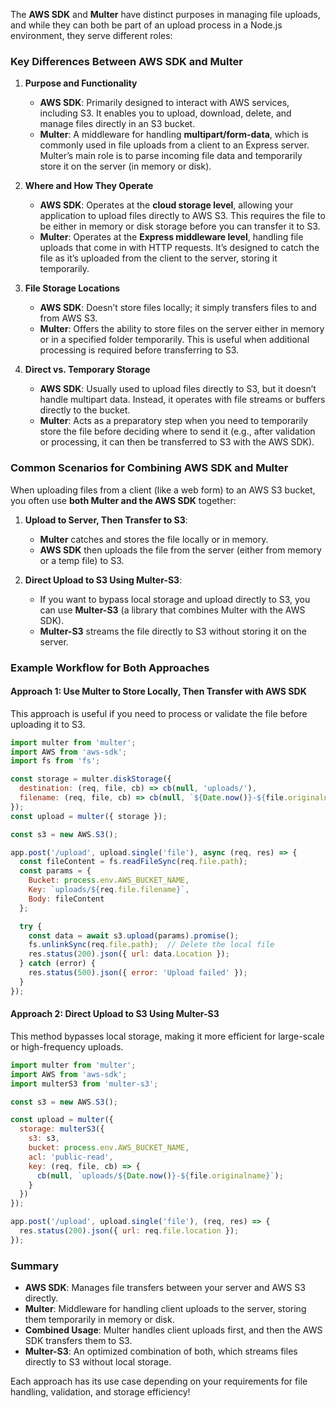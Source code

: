 The **AWS SDK** and **Multer** have distinct purposes in managing file uploads, and while they can both be part of an upload process in a Node.js environment, they serve different roles:

### Key Differences Between AWS SDK and Multer

1. **Purpose and Functionality**
   - **AWS SDK**: Primarily designed to interact with AWS services, including S3. It enables you to upload, download, delete, and manage files directly in an S3 bucket.
   - **Multer**: A middleware for handling **multipart/form-data**, which is commonly used in file uploads from a client to an Express server. Multer’s main role is to parse incoming file data and temporarily store it on the server (in memory or disk).

2. **Where and How They Operate**
   - **AWS SDK**: Operates at the **cloud storage level**, allowing your application to upload files directly to AWS S3. This requires the file to be either in memory or disk storage before you can transfer it to S3.
   - **Multer**: Operates at the **Express middleware level**, handling file uploads that come in with HTTP requests. It’s designed to catch the file as it’s uploaded from the client to the server, storing it temporarily.

3. **File Storage Locations**
   - **AWS SDK**: Doesn’t store files locally; it simply transfers files to and from AWS S3.
   - **Multer**: Offers the ability to store files on the server either in memory or in a specified folder temporarily. This is useful when additional processing is required before transferring to S3.

4. **Direct vs. Temporary Storage**
   - **AWS SDK**: Usually used to upload files directly to S3, but it doesn’t handle multipart data. Instead, it operates with file streams or buffers directly to the bucket.
   - **Multer**: Acts as a preparatory step when you need to temporarily store the file before deciding where to send it (e.g., after validation or processing, it can then be transferred to S3 with the AWS SDK).

### Common Scenarios for Combining AWS SDK and Multer

When uploading files from a client (like a web form) to an AWS S3 bucket, you often use **both Multer and the AWS SDK** together:

1. **Upload to Server, Then Transfer to S3**:
   - **Multer** catches and stores the file locally or in memory.
   - **AWS SDK** then uploads the file from the server (either from memory or a temp file) to S3.
   
2. **Direct Upload to S3 Using Multer-S3**:
   - If you want to bypass local storage and upload directly to S3, you can use **Multer-S3** (a library that combines Multer with the AWS SDK).
   - **Multer-S3** streams the file directly to S3 without storing it on the server.

### Example Workflow for Both Approaches

#### Approach 1: Use Multer to Store Locally, Then Transfer with AWS SDK
This approach is useful if you need to process or validate the file before uploading it to S3.

```js
import multer from 'multer';
import AWS from 'aws-sdk';
import fs from 'fs';

const storage = multer.diskStorage({
  destination: (req, file, cb) => cb(null, 'uploads/'),
  filename: (req, file, cb) => cb(null, `${Date.now()}-${file.originalname}`)
});
const upload = multer({ storage });

const s3 = new AWS.S3();

app.post('/upload', upload.single('file'), async (req, res) => {
  const fileContent = fs.readFileSync(req.file.path);
  const params = {
    Bucket: process.env.AWS_BUCKET_NAME,
    Key: `uploads/${req.file.filename}`,
    Body: fileContent
  };

  try {
    const data = await s3.upload(params).promise();
    fs.unlinkSync(req.file.path);  // Delete the local file
    res.status(200).json({ url: data.Location });
  } catch (error) {
    res.status(500).json({ error: 'Upload failed' });
  }
});
```

#### Approach 2: Direct Upload to S3 Using Multer-S3
This method bypasses local storage, making it more efficient for large-scale or high-frequency uploads.

```js
import multer from 'multer';
import AWS from 'aws-sdk';
import multerS3 from 'multer-s3';

const s3 = new AWS.S3();

const upload = multer({
  storage: multerS3({
    s3: s3,
    bucket: process.env.AWS_BUCKET_NAME,
    acl: 'public-read',
    key: (req, file, cb) => {
      cb(null, `uploads/${Date.now()}-${file.originalname}`);
    }
  })
});

app.post('/upload', upload.single('file'), (req, res) => {
  res.status(200).json({ url: req.file.location });
});
```

### Summary
- **AWS SDK**: Manages file transfers between your server and AWS S3 directly.
- **Multer**: Middleware for handling client uploads to the server, storing them temporarily in memory or disk.
- **Combined Usage**: Multer handles client uploads first, and then the AWS SDK transfers them to S3.
- **Multer-S3**: An optimized combination of both, which streams files directly to S3 without local storage.

Each approach has its use case depending on your requirements for file handling, validation, and storage efficiency!